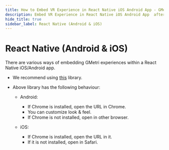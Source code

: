 ```yaml
---
title: How to Embed VR Experience in React Native iOS Android App - GMetri XR Platform
description: Embed VR Experience in React Native iOS Android App  after publishing the experience - Tutorials on GMetri Documentation.
hide_title: true
sidebar_label: React Native (Android & iOS)
---
```


# React Native (Android & iOS)

There are various ways of embedding GMetri experiences within a React Native iOS/Android app.

- We recommend using [this](https://github.com/droibit/react-native-custom-tabs/) library.

- Above  library has the following behaviour:

    - Android:
        - If Chrome is installed, open the URL in Chrome. 
        - You can customize look & feel. 
        - If Chrome is not installed, open in other browser.
    
    - iOS:
        - If Chrome is installed, open the URL in it. 
        - If it is not installed, open in Safari.